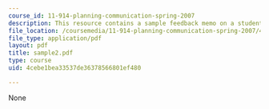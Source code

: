 ```yaml
---
course_id: 11-914-planning-communication-spring-2007
description: This resource contains a sample feedback memo on a student briefing.
file_location: /coursemedia/11-914-planning-communication-spring-2007/4cebe1bea33537de36378566801ef480_sample2.pdf
file_type: application/pdf
layout: pdf
title: sample2.pdf
type: course
uid: 4cebe1bea33537de36378566801ef480

---
```

None